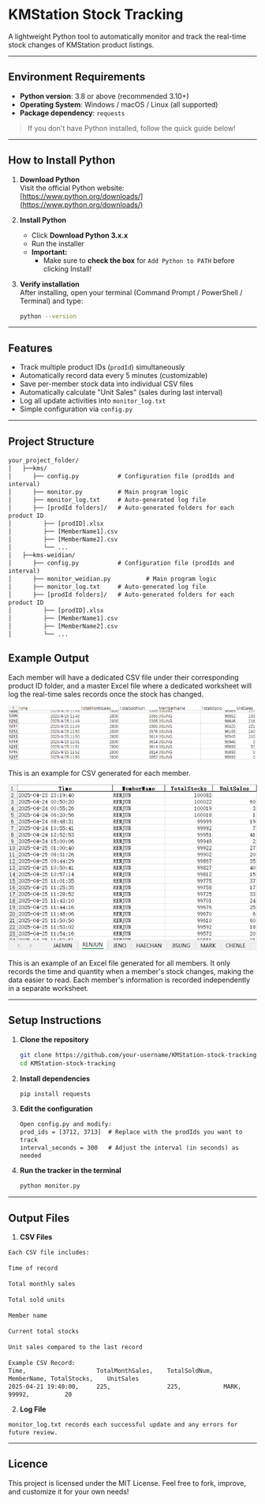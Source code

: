 # KMStation Stock Tracking

A lightweight Python tool to automatically monitor and track the real-time stock changes of KMStation product listings.

---

## Environment Requirements

- **Python version**: 3.8 or above (recommended 3.10+)
- **Operating System**: Windows / macOS / Linux (all supported)
- **Package dependency**: `requests`

>  If you don't have Python installed, follow the quick guide below!

---

## How to Install Python

1. **Download Python**  
   Visit the official Python website:  
    [https://www.python.org/downloads/](https://www.python.org/downloads/)

2. **Install Python**
   - Click **Download Python 3.x.x**
   - Run the installer
   - **Important:**  
     -  Make sure to **check the box** for `Add Python to PATH` before clicking Install!
   
3. **Verify installation**  
   After installing, open your terminal (Command Prompt / PowerShell / Terminal) and type:

   ```bash
   python --version
    ```
---

## Features

- Track multiple product IDs (`prodId`) simultaneously
- Automatically record data every 5 minutes (customizable)
- Save per-member stock data into individual CSV files
- Automatically calculate "Unit Sales" (sales during last interval)
- Log all update activities into `monitor_log.txt`
- Simple configuration via `config.py`

---

## Project Structure


```text
your_project_folder/
│   ├──kms/
│      ├── config.py           # Configuration file (prodIds and interval) 
│      ├── monitor.py          # Main program logic
│      ├── monitor_log.txt     # Auto-generated log file
│      ├── [prodId folders]/   # Auto-generated folders for each product ID
│         ├── [prodID].xlsx
│         ├── [MemberName1].csv
│         ├── [MemberName2].csv
│         └── ...
│   ├──kms-weidian/
│      ├── config.py           # Configuration file (prodIds and interval) 
│      ├── monitor_weidian.py          # Main program logic
│      ├── monitor_log.txt     # Auto-generated log file
│      ├── [prodId folders]/   # Auto-generated folders for each product ID
│         ├── [prodID].xlsx
│         ├── [MemberName1].csv
│         ├── [MemberName2].csv
│         └── ...
```

## Example Output

Each member will have a dedicated CSV file under their corresponding product ID folder, and a master Excel file where a dedicated worksheet will log the real-time sales records once the stock has changed.  

![ExampleCSV](./kms-complete/images/example_csv_per_member.png)  

This is an example for CSV generated for each member.  

![ExampleXLSX](./kms-complete/images/example_xlsx_per_event.png)  

This is an example of an Excel file generated for all members. It only records the time and quantity when a member's stock changes, making the data easier to read. Each member's information is recorded independently in a separate worksheet.  


---

## Setup Instructions

1. **Clone the repository**
   
   ```bash
   git clone https://github.com/your-username/KMStation-stock-tracking.git
   cd KMStation-stock-tracking
    ```
2. **Install dependencies**
    ```bash
    pip install requests
    ```
3. **Edit the configuration**
    ```text
    Open config.py and modify:
    prod_ids = [3712, 3713]  # Replace with the prodIds you want to track
    interval_seconds = 300   # Adjust the interval (in seconds) as needed

    ```
4. **Run the tracker in the terminal**
    ```bash
    python monitor.py
    ```
---

## Output Files

1. **CSV Files**
```text
Each CSV file includes:

Time of record

Total monthly sales

Total sold units

Member name

Current total stocks

Unit sales compared to the last record

Example CSV Record:
Time,                    TotalMonthSales,    TotalSoldNum,   MemberName, TotalStocks,    UnitSales
2025-04-21 19:40:00,     225,                225,            MARK,       99992,          20
```
2. **Log File**
```text
monitor_log.txt records each successful update and any errors for future review.
```
---

## Licence
This project is licensed under the MIT License.
Feel free to fork, improve, and customize it for your own needs!
